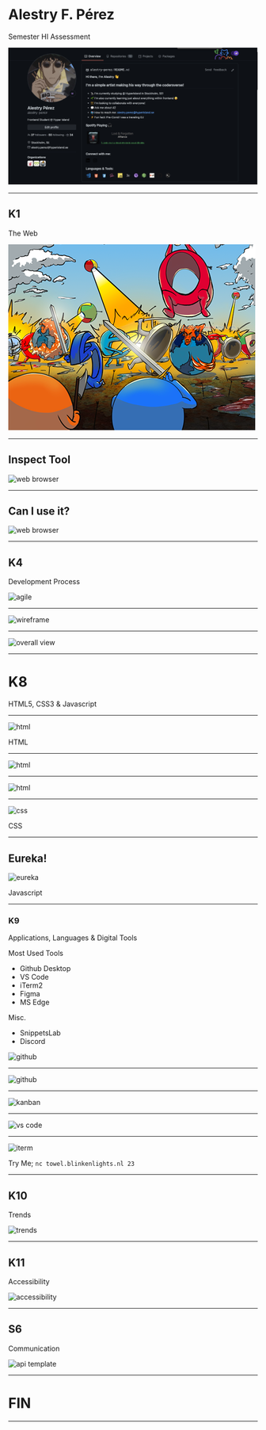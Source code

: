 # Alestry F. Pérez

Semester HI Assessment

![home](img/home.png)

---
## K1

The Web

![web browser](./img/browserwars.png)

---

## Inspect Tool

![web browser](../img/webbrowser.png)

---

## Can I use it?

![web browser](../img/caniuseit.png)

---

## K4
Development Process

![agile](../img/agile.png)

---

![wireframe](../img/Wireframedesign.png)

---


![overall view](../img/overall_view.png)

---
# K8

HTML5, CSS3 & Javascript

---

![html](../img/headhtml.png)

HTML

---

![html](../img/midhtml.png)

---

![html](../img/footerhtml.png)

---

![css](../img/css.png)

CSS

---
## Eureka!


![eureka](../img/eurekacode.png)

Javascript

---
### K9 
Applications, Languages & Digital Tools

Most Used Tools

* Github Desktop
* VS Code
* iTerm2
* Figma
* MS Edge

 Misc.
* SnippetsLab
* Discord

![github](../img/tool.png)

---

![github](../img/githubact.png)

---

![kanban](../img/kanban.png)

---

![vs code](../img/vsc.png)

---

![iterm](../img/iterm.png)

Try Me; `nc towel.blinkenlights.nl 23`

---

## K10 

Trends

![trends](../img/trends.png)

---
## K11

Accessibility

![accessibility](../img/accessibility.png)

---
## S6 

Communication

![api template](../img/apitemplate.png)


---

# FIN

---
